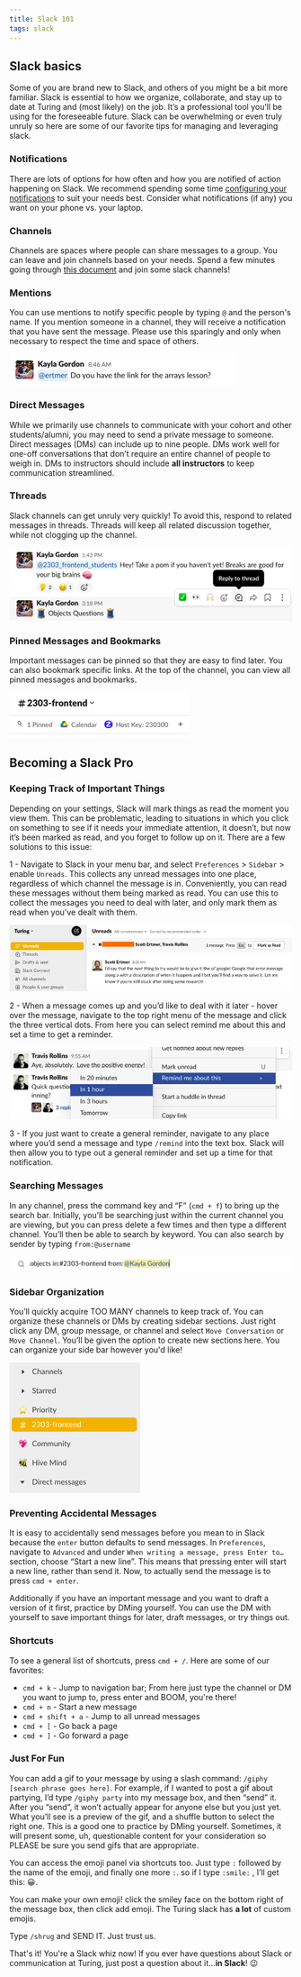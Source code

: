 ```yaml
---
title: Slack 101
tags: slack
---
```



## Slack basics

Some of you are brand new to Slack, and others of you might be a bit more familiar. Slack is essential to how we organize, collaborate, and stay up to date at Turing and (most likely) on the job. It’s a professional tool you’ll be using for the foreseeable future. Slack can be overwhelming or even truly unruly so here are some of our favorite tips for managing and leveraging slack. 

### Notifications

There are lots of options for how often and how you are notified of action happening on Slack. We recommend spending some time [configuring your notifications](https://slack.com/help/articles/201355156-Configure-your-Slack-notifications) to suit your needs best. Consider what notifications (if any) you want on your phone vs. your laptop.

### Channels

Channels are spaces where people can share messages to a group. You can leave and join channels based on your needs. Spend a few minutes going through [this document](https://docs.google.com/document/d/1Z6KoqTbLQcudqybCvaHaivf0YNM73BjTNZWPOBuWDcU/edit) and join some slack channels!

### Mentions

You can use mentions to notify specific people by typing `@` and the person's name. If you mention someone in a channel, they will receive a notification that you have sent the message. Please use this sparingly and only when necessary to respect the time and space of others.

![mention](./assets/slack/mention.png)

### Direct Messages

While we primarily use channels to communicate with your cohort and other students/alumni, you may need to send a private message to someone. Direct messages (DMs) can include up to nine people. DMs work well for one-off conversations that don’t require an entire channel of people to weigh in. DMs to instructors should include **all instructors** to keep communication streamlined. 

### Threads

Slack channels can get unruly very quickly! To avoid this, respond to related messages in threads. Threads will keep all related discussion together, while not clogging up the channel.

![thread image](./assets/slack/thread.png)

### Pinned Messages and Bookmarks

Important messages can be pinned so that they are easy to find later. You can also bookmark specific links. At the top of the channel, you can view all pinned messages and bookmarks.

![pinned and bookmarked](./assets/slack/pinned_bookmarked.png)

## Becoming a Slack Pro

### Keeping Track of Important Things

Depending on your settings, Slack will mark things as read the moment you view them. This can be problematic, leading to situations in which you click on something to see if it needs your immediate attention, it doesn’t, but now it’s been marked as read, and you forget to follow up on it. There are a few solutions to this issue:  
  
1 - Navigate to Slack in your menu bar, and select `Preferences` > `Sidebar` > enable `Unreads`. This collects any unread messages into one place, regardless of which channel the message is in. Conveniently, you can read these messages without them being marked as read. You can use this to collect the messages you need to deal with later, and only mark them as read when you've dealt with them.  

![unread](./assets/slack/unread.png)

2 - When a message comes up and you’d like to deal with it later - hover over the message, navigate to the top right menu of the message and click the three vertical dots. From here you can select remind me about this and set a time to get a reminder. 

![remind](./assets/slack/remind.png)

3 - If you just want to create a general reminder, navigate to any place where you’d send a message and type `/remind` into the text box. Slack will then allow you to type out a general reminder and set up a time for that notification. 

### Searching Messages

In any channel, press the command key and “F” (`cmd + f`) to bring up the search bar. Initially, you’ll be searching just within the current channel you are viewing, but you can press delete a few times and then type a different channel. You’ll then be able to search by keyword. You can also search by sender by typing `from:@username`

![search](./assets/slack/search.png)

### Sidebar Organization

You’ll quickly acquire TOO MANY channels to keep track of. You can organize these channels or DMs by creating sidebar sections. Just right click any DM, group message, or channel and select `Move Conversation` or `Move Channel`. You’ll be given the option to create new sections here. You can organize your side bar however you'd like!

![sidebar](./assets/slack/sidebar.png)

### Preventing Accidental Messages

It is easy to accidentally send messages before you mean to in Slack because the `enter` button defaults to send messages. In `Preferences`, navigate to `Advanced` and under `When writing a message, press Enter to…` section, choose “Start a new line”. This means that pressing enter will start a new line, rather than send it. Now, to actually send the message is to press `cmd + enter`. 

Additionally if you have an important message and you want to draft a version of it first, practice by DMing yourself. You can use the DM with yourself to save important things for later, draft messages, or try things out.

### Shortcuts 

To see a general list of shortcuts, press `cmd + /`. Here are some of our favorites: 
- `cmd + k` - Jump to navigation bar; From here just type the channel or DM you want to jump to, press enter and BOOM, you're there! 
- `cmd + n` - Start a new message
- `cmd + shift + a` - Jump to all unread messages
- `cmd + [` - Go back a page 
- `cmd + ]` - Go forward a page


### Just For Fun

You can add a gif to your message by using a slash command: `/giphy [search phrase goes here]`. For example, if I wanted to post a gif about partying, I’d type `/giphy party` into my message box, and then “send” it. After you “send”, it won’t actually appear for anyone else but you just yet. What you’ll see is a preview of the gif, and a shuffle button to select the right one. This is a good one to practice by DMing yourself. Sometimes, it will present some, uh, questionable content for your consideration so PLEASE be sure you send gifs that are appropriate. 

You can access the emoji panel via shortcuts too. Just type `:` followed by the name of the emoji, and finally one more `:`. so if I type `:smile:` , I’ll get this: 😀.  

You can make your own emoji! click the smiley face on the bottom right of the message box, then click add emoji. The Turing slack has **a lot** of custom emojis.

Type `/shrug` and SEND IT. Just trust us.

That's it! You're a Slack whiz now! If you ever have questions about Slack or communication at Turing, just post a question about it...**in Slack**! 😉

<br/><br/><br/>